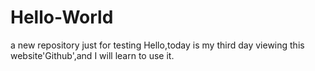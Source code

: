 # Hello-World
a new repository just for testing
Hello,today is my third day viewing this website'Github',and I will learn to use it.
